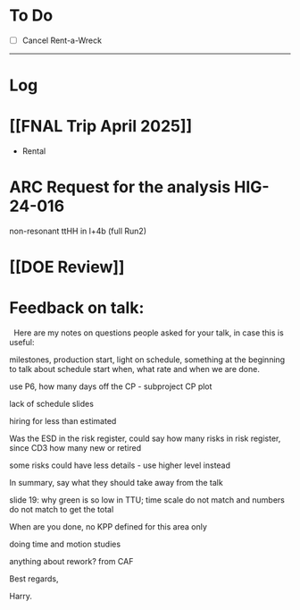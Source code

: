 
# To Do

- [ ] Cancel Rent-a-Wreck 

---

# Log

# [[FNAL Trip April 2025]]
- Rental 

# ARC Request for the analysis HIG-24-016  
non-resonant ttHH in l+4b (full Run2)

# [[DOE Review]]

# Feedback on talk:
  Here are my notes on questions people asked for your talk, in case this is useful:

  

milestones, production start, light on schedule, something at the beginning to talk about schedule start when, what rate and when we are done.

use P6, how many days off the CP - subproject CP plot

lack of schedule slides

hiring for less than estimated

  

Was the ESD in the risk register, could say how many risks in risk register, since CD3 how many new or retired

some risks could have less details - use higher level instead

  

In summary, say what they should take away from the talk

  

slide 19: why green is so low in TTU; time scale do not match and numbers do not match to get the total

  

When are you done, no KPP defined for this area only

  

doing time and motion studies

  

anything about rework? from CAF

  

Best regards,

Harry.